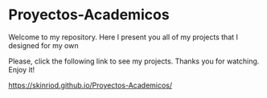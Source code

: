 # Proyectos-Academicos

Welcome to my repository. Here I present you all of my projects that I designed for my own

Please, click the following link to see my projects. Thanks you for watching. Enjoy it!

https://skinriod.github.io/Proyectos-Academicos/
